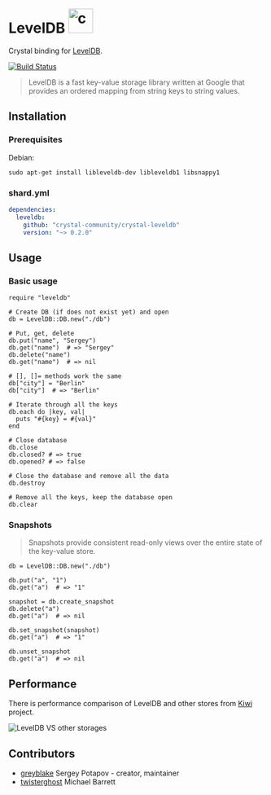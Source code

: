 # LevelDB <img src="https://raw.githubusercontent.com/crystal-community/leveldb/master/images/crystal-leveldb-logo2.png" alt="crystal levedb" width="48">

Crystal binding for [LevelDB](https://github.com/google/leveldb).

[![Build Status](https://travis-ci.org/crystal-community/leveldb.svg?branch=master)](https://travis-ci.org/crystal-community/leveldb)

> LevelDB is a fast key-value storage library written at Google that provides an ordered mapping from string keys to string values.

## Installation

### Prerequisites

Debian:
```
sudo apt-get install libleveldb-dev libleveldb1 libsnappy1
```

### shard.yml

```yaml
dependencies:
  leveldb:
    github: "crystal-community/crystal-leveldb"
    version: "~> 0.2.0"
```

## Usage

### Basic usage

```crystal
require "leveldb"

# Create DB (if does not exist yet) and open
db = LevelDB::DB.new("./db")

# Put, get, delete
db.put("name", "Sergey")
db.get("name")  # => "Sergey"
db.delete("name")
db.get("name")  # => nil

# [], []= methods work the same
db["city"] = "Berlin"
db["city"]  # => "Berlin"

# Iterate through all the keys
db.each do |key, val|
  puts "#{key} = #{val}"
end

# Close database
db.close
db.closed? # => true
db.opened? # => false

# Close the database and remove all the data
db.destroy

# Remove all the keys, keep the database open
db.clear
```

### Snapshots

> Snapshots provide consistent read-only views over the entire state of the key-value store.

```crystal
db = LevelDB::DB.new("./db")

db.put("a", "1")
db.get("a")  # => "1"

snapshot = db.create_snapshot
db.delete("a")
db.get("a")  # => nil

db.set_snapshot(snapshot)
db.get("a")  # => "1"

db.unset_snapshot
db.get("a")  # => nil
```

## Performance

There is performance comparison of LevelDB and other stores from
[Kiwi](https://github.com/greyblake/crystal-kiwi#performance-porn) project.

![LevelDB VS other storages](https://sc-cdn.scaleengine.net/i/8a5361ab85b005f7bfb6ed7941b4a5ef.jpg)

## Contributors

- [greyblake](https://github.com/greyblake) Sergey Potapov - creator, maintainer
- [twisterghost](https://github.com/twisterghost) Michael Barrett
